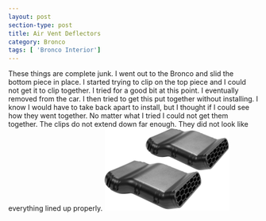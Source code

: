 ```yaml
---
layout: post
section-type: post
title: Air Vent Deflectors
category: Bronco
tags: [ 'Bronco Interior']
---
```


These things are complete junk.  I went out to the Bronco and slid the bottom piece in place.  I started trying to clip on the top piece and I could not get it to clip together.  I tried for a good bit at this point.  I eventually removed from the car.  I then tried to get this put together without installing.  I know I would have to take back apart to install, but I thought if I could see how they went together.  No matter what I tried I could not get them together.  The clips do not extend down far enough.  They did not look like everything lined up properly.
<img src="/img/vent_deflectors.jpg" width="50%" />
